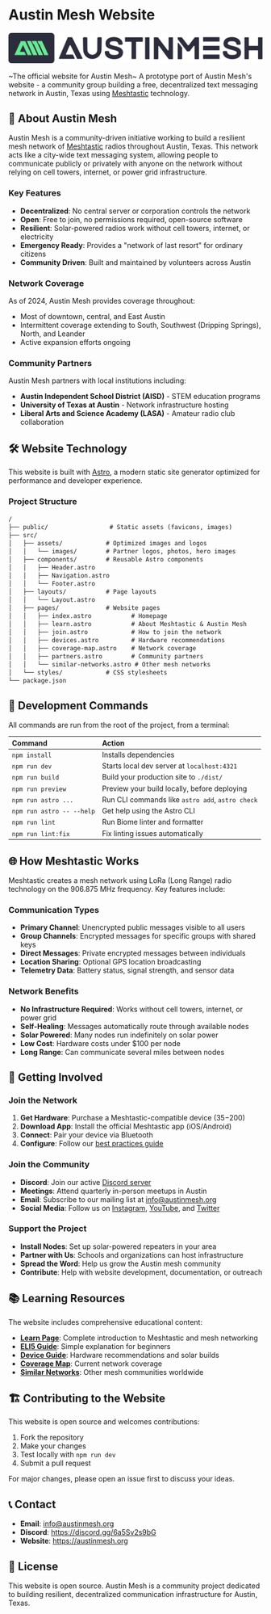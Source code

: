 # Austin Mesh Website

![Austin Mesh Logo](src/assets/images/Austin-Mesh-Logo.svg)

~The official website for Austin Mesh~ A prototype port of Austin Mesh's website - a community group building a free, decentralized text messaging network in Austin, Texas using [Meshtastic](https://meshtastic.org/) technology.

## 🚀 About Austin Mesh

Austin Mesh is a community-driven initiative working to build a resilient mesh network of [Meshtastic](https://meshtastic.org/) radios throughout Austin, Texas. This network acts like a city-wide text messaging system, allowing people to communicate publicly or privately with anyone on the network without relying on cell towers, internet, or power grid infrastructure.

### Key Features

- **Decentralized**: No central server or corporation controls the network
- **Open**: Free to join, no permissions required, open-source software
- **Resilient**: Solar-powered radios work without cell towers, internet, or electricity
- **Emergency Ready**: Provides a "network of last resort" for ordinary citizens
- **Community Driven**: Built and maintained by volunteers across Austin

### Network Coverage

As of 2024, Austin Mesh provides coverage throughout:
- Most of downtown, central, and East Austin
- Intermittent coverage extending to South, Southwest (Dripping Springs), North, and Leander
- Active expansion efforts ongoing

### Community Partners

Austin Mesh partners with local institutions including:
- **Austin Independent School District (AISD)** - STEM education programs
- **University of Texas at Austin** - Network infrastructure hosting
- **Liberal Arts and Science Academy (LASA)** - Amateur radio club collaboration

## 🛠️ Website Technology

This website is built with [Astro](https://astro.build), a modern static site generator optimized for performance and developer experience.

### Project Structure

```text
/
├── public/                 # Static assets (favicons, images)
├── src/
│   ├── assets/            # Optimized images and logos
│   │   └── images/        # Partner logos, photos, hero images
│   ├── components/        # Reusable Astro components
│   │   ├── Header.astro
│   │   ├── Navigation.astro
│   │   └── Footer.astro
│   ├── layouts/           # Page layouts
│   │   └── Layout.astro
│   ├── pages/             # Website pages
│   │   ├── index.astro           # Homepage
│   │   ├── learn.astro           # About Meshtastic & Austin Mesh
│   │   ├── join.astro            # How to join the network
│   │   ├── devices.astro         # Hardware recommendations
│   │   ├── coverage-map.astro    # Network coverage
│   │   ├── partners.astro        # Community partners
│   │   └── similar-networks.astro # Other mesh networks
│   └── styles/            # CSS stylesheets
└── package.json
```

## 🧞 Development Commands

All commands are run from the root of the project, from a terminal:

| Command                   | Action                                           |
| :------------------------ | :----------------------------------------------- |
| `npm install`             | Installs dependencies                            |
| `npm run dev`             | Starts local dev server at `localhost:4321`      |
| `npm run build`           | Build your production site to `./dist/`          |
| `npm run preview`         | Preview your build locally, before deploying     |
| `npm run astro ...`       | Run CLI commands like `astro add`, `astro check` |
| `npm run astro -- --help` | Get help using the Astro CLI                     |
| `npm run lint`            | Run Biome linter and formatter                    |
| `npm run lint:fix`        | Fix linting issues automatically                 |

## 🌐 How Meshtastic Works

Meshtastic creates a mesh network using LoRa (Long Range) radio technology on the 906.875 MHz frequency. Key features include:

### Communication Types
- **Primary Channel**: Unencrypted public messages visible to all users
- **Group Channels**: Encrypted messages for specific groups with shared keys
- **Direct Messages**: Private encrypted messages between individuals
- **Location Sharing**: Optional GPS location broadcasting
- **Telemetry Data**: Battery status, signal strength, and sensor data

### Network Benefits
- **No Infrastructure Required**: Works without cell towers, internet, or power grid
- **Self-Healing**: Messages automatically route through available nodes
- **Solar Powered**: Many nodes run indefinitely on solar power
- **Low Cost**: Hardware costs under $100 per node
- **Long Range**: Can communicate several miles between nodes

## 🎯 Getting Involved

### Join the Network
1. **Get Hardware**: Purchase a Meshtastic-compatible device ($35-$200)
2. **Download App**: Install the official Meshtastic app (iOS/Android)
3. **Connect**: Pair your device via Bluetooth
4. **Configure**: Follow our [best practices guide](/join/#best-practices)

### Join the Community
- **Discord**: Join our active [Discord server](https://discord.gg/6a5Sv2s9bG)
- **Meetings**: Attend quarterly in-person meetups in Austin
- **Email**: Subscribe to our mailing list at info@austinmesh.org
- **Social Media**: Follow us on [Instagram](https://www.instagram.com/p/Cq0jOpYLpZy/), [YouTube](https://youtube.com/channel/UCtFl5gdwv0SdrP8sHlDMKNA), and [Twitter](https://twitter.com/AustinMeshOrg)

### Support the Project
- **Install Nodes**: Set up solar-powered repeaters in your area
- **Partner with Us**: Schools and organizations can host infrastructure
- **Spread the Word**: Help us grow the Austin mesh community
- **Contribute**: Help with website development, documentation, or outreach

## 📚 Learning Resources

The website includes comprehensive educational content:

- **[Learn Page](/learn/)**: Complete introduction to Meshtastic and mesh networking
- **[ELI5 Guide](/learn/#eli5)**: Simple explanation for beginners
- **[Device Guide](/devices/)**: Hardware recommendations and solar builds
- **[Coverage Map](/coverage-map/)**: Current network coverage
- **[Similar Networks](/similar-networks/)**: Other mesh communities worldwide

## 🏗️ Contributing to the Website

This website is open source and welcomes contributions:

1. Fork the repository
2. Make your changes
3. Test locally with `npm run dev`
4. Submit a pull request

For major changes, please open an issue first to discuss your ideas.

## 📞 Contact

- **Email**: info@austinmesh.org
- **Discord**: https://discord.gg/6a5Sv2s9bG
- **Website**: https://austinmesh.org

## 📄 License

This website is open source. Austin Mesh is a community project dedicated to building resilient, decentralized communication infrastructure for Austin, Texas.
